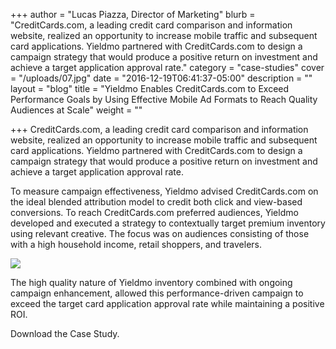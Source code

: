 +++
author = "Lucas Piazza, Director of Marketing"
blurb = "CreditCards.com, a leading credit card comparison and information website, realized an opportunity to increase mobile traffic and subsequent card applications. Yieldmo partnered with CreditCards.com to design a campaign strategy that would produce a positive return on investment and achieve a target application approval rate."
category = "case-studies"
cover = "/uploads/07.jpg"
date = "2016-12-19T06:41:37-05:00"
description = ""
layout = "blog"
title = "Yieldmo Enables CreditCards.com to Exceed Performance Goals by Using Effective Mobile Ad Formats to Reach Quality Audiences at Scale"
weight = ""

+++
CreditCards.com, a leading credit card comparison and information website, realized an opportunity to increase mobile traffic and subsequent card applications. Yieldmo partnered with CreditCards.com to design a campaign strategy that would produce a positive return on investment and achieve a target application approval rate.

To measure campaign effectiveness, Yieldmo advised CreditCards.com on the ideal blended attribution model to credit both click and view-based conversions. To reach CreditCards.com preferred audiences, Yieldmo developed and executed a strategy to contextually target premium inventory using relevant creative. The focus was on audiences consisting of those with a high household income, retail shoppers, and travelers.

![](/uploads/Screen-Shot-2016-12-19-at-11.09.37-AM.png)

The high quality nature of Yieldmo inventory combined with ongoing campaign enhancement, allowed this performance-driven campaign to exceed the target card application approval rate while maintaining a positive ROI.

Download the Case Study. 